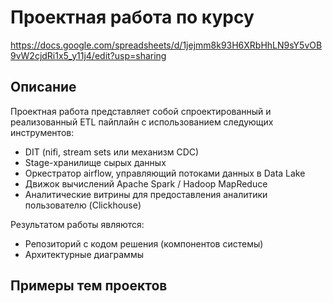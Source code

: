 # Проектная работа по курсу

https://docs.google.com/spreadsheets/d/1jejmm8k93H6XRbHhLN9sY5vOB9vW2cjdRi1x5_y11j4/edit?usp=sharing

## Описание
Проектная работа представляет собой спроектированный и реализованный ETL пайплайн с использованием
следующих инструментов:
- DIT (nifi, stream sets или механизм CDC)
- Stage-хранилище сырых данных
- Оркестратор airflow, управляющий потоками данных в Data Lake
- Движок вычислений Apache Spark / Hadoop MapReduce
- Аналитические витрины для предоставления аналитики пользователю (Clickhouse)

Результатом работы являются:
- Репозиторий с кодом решения (компонентов системы)
- Архитектурные диаграммы

## Примеры тем проектов
